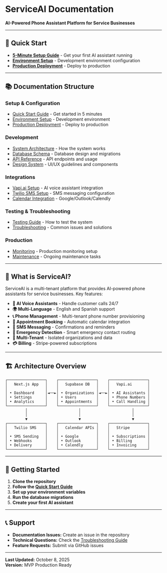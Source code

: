 # ServiceAI Documentation

**AI-Powered Phone Assistant Platform for Service Businesses**

---

## 🚀 Quick Start

- **[5-Minute Setup Guide](SETUP/QUICK_START.md)** - Get your first AI assistant running
- **[Environment Setup](SETUP/ENVIRONMENT_SETUP.md)** - Development environment configuration
- **[Production Deployment](SETUP/DEPLOYMENT.md)** - Deploy to production

---

## 📚 Documentation Structure

### **Setup & Configuration**
- [Quick Start Guide](SETUP/QUICK_START.md) - Get started in 5 minutes
- [Environment Setup](SETUP/ENVIRONMENT_SETUP.md) - Development environment
- [Production Deployment](SETUP/DEPLOYMENT.md) - Deploy to production

### **Development**
- [System Architecture](DEVELOPMENT/ARCHITECTURE.md) - How the system works
- [Database Schema](DEVELOPMENT/DATABASE_SCHEMA.md) - Database design and migrations
- [API Reference](DEVELOPMENT/API_REFERENCE.md) - API endpoints and usage
- [Design System](DEVELOPMENT/DESIGN_SYSTEM.md) - UI/UX guidelines and components

### **Integrations**
- [Vapi.ai Setup](INTEGRATIONS/VAPI_SETUP.md) - AI voice assistant integration
- [Twilio SMS Setup](INTEGRATIONS/TWILIO_SETUP.md) - SMS messaging configuration
- [Calendar Integration](INTEGRATIONS/CALENDAR_INTEGRATION.md) - Google/Outlook/Calendly

### **Testing & Troubleshooting**
- [Testing Guide](TESTING/TESTING_GUIDE.md) - How to test the system
- [Troubleshooting](TESTING/TROUBLESHOOTING.md) - Common issues and solutions

### **Production**
- [Monitoring](PRODUCTION/MONITORING.md) - Production monitoring setup
- [Maintenance](PRODUCTION/MAINTENANCE.md) - Ongoing maintenance tasks

---

## 🎯 What is ServiceAI?

ServiceAI is a multi-tenant platform that provides AI-powered phone assistants for service businesses. Key features:

- **🤖 AI Voice Assistants** - Handle customer calls 24/7
- **🌍 Multi-Language** - English and Spanish support
- **📞 Phone Management** - Multi-tenant phone number provisioning
- **📅 Appointment Booking** - Automatic calendar integration
- **💬 SMS Messaging** - Confirmations and reminders
- **🚨 Emergency Detection** - Smart emergency contact routing
- **👥 Multi-Tenant** - Isolated organizations and data
- **💳 Billing** - Stripe-powered subscriptions

---

## 🏗️ Architecture Overview

```
┌─────────────────┐    ┌─────────────────┐    ┌─────────────────┐
│   Next.js App   │    │   Supabase DB   │    │   Vapi.ai       │
│                 │    │                 │    │                 │
│ • Dashboard     │◄──►│ • Organizations │◄──►│ • AI Assistants │
│ • Settings      │    │ • Users         │    │ • Phone Numbers │
│ • Analytics     │    │ • Appointments  │    │ • Call Handling │
└─────────────────┘    └─────────────────┘    └─────────────────┘
         │                       │                       │
         │                       │                       │
         ▼                       ▼                       ▼
┌─────────────────┐    ┌─────────────────┐    ┌─────────────────┐
│   Twilio SMS    │    │   Calendar APIs │    │   Stripe        │
│                 │    │                 │    │                 │
│ • SMS Sending   │    │ • Google        │    │ • Subscriptions │
│ • Webhooks      │    │ • Outlook       │    │ • Billing       │
│ • Delivery      │    │ • Calendly      │    │ • Invoicing     │
└─────────────────┘    └─────────────────┘    └─────────────────┘
```

---

## 🚀 Getting Started

1. **Clone the repository**
2. **Follow the [Quick Start Guide](SETUP/QUICK_START.md)**
3. **Set up your environment variables**
4. **Run the database migrations**
5. **Create your first AI assistant**

---

## 📞 Support

- **Documentation Issues:** Create an issue in the repository
- **Technical Questions:** Check the [Troubleshooting Guide](TESTING/TROUBLESHOOTING.md)
- **Feature Requests:** Submit via GitHub issues

---

**Last Updated:** October 8, 2025  
**Version:** MVP Production Ready
